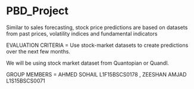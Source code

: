 # PBD_Project
 Similar to sales forecasting, stock price predictions are based on datasets from past prices, volatility indices and fundamental indicators

EVALUATION CRITERIA = 
Use stock-market datasets to create predictions over the next few months.

We will be using stock market dataset from Quantopian or Quandl.

GROUP MEMBERS = 
AHMED SOHAIL L1F15BSCS0178 , 
ZEESHAN AMJAD L1S15BSCS0071
